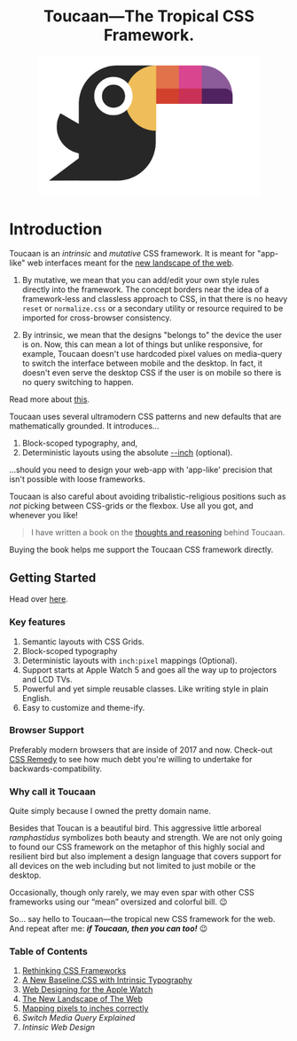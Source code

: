 <h1 align="center">Toucaan—The Tropical CSS Framework.</h1>

<div align="center">
  <a href="http://toucaan.com">
    <img src="./assets/toucaan.png" alt="Toucaan-A Tropical CSS Framework" width="400">
  </a>
  <br>
</div>

# Introduction

Toucaan is an _intrinsic_ and _mutative_ CSS framework.
It is meant for "app-like" web interfaces meant for the [new landscape of the web](https://bubblin.io/blog/the-new-landscape-of-the-web).

1. By mutative, we mean that you can add/edit your own style rules directly into
the framework. The concept borders near the idea of a framework-less and classless approach to CSS,
in that there is no heavy `reset` or `normalize.css` or a secondary utility or resource required to be imported for
cross-browser consistency.

2. By intrinsic, we mean that the designs "belongs to" the device the user is on.
Now, this can mean a lot of things but unlike responsive, for example, Toucaan
doesn't use hardcoded pixel values on media-query to switch the interface between
mobile and the desktop. In fact, it doesn't even serve the desktop CSS if the
user is on mobile so there is no query switching to happen.

Read more about [this](https://bubblin.io/blog/baseline-css).

Toucaan uses several ultramodern CSS patterns and new defaults that are
mathematically grounded. It introduces…

1. Block-scoped typography, and,
2. Deterministic layouts using the absolute [--inch](https://github.com/bookiza/--inch) (optional).

…should you need to design your web-app with 'app-like' precision that isn't possible
with loose frameworks.

Toucaan is also careful about avoiding tribalistic-religious positions such as _not_
picking between CSS-grids or the flexbox. Use all you got, and whenever you like!

> I have written a book on the [thoughts and reasoning](https://bubblin.io/cover/the-toucaan-framework-by-marvin-danig) behind Toucaan.

Buying the book helps me support the Toucaan CSS framework directly.

## Getting Started

Head over [here](https://www.toucaan.com/docs/getting-started).

### Key features

1. Semantic layouts with CSS Grids.
2. Block-scoped typography
3. Deterministic layouts with `inch:pixel` mappings (Optional).
4. Support starts at Apple Watch 5 and goes all the way up to projectors and LCD TVs.
5. Powerful and yet simple reusable classes. Like writing style in plain English.
6. Easy to customize and theme-ify.

### Browser Support

Preferably modern browsers that are inside of 2017 and now. Check-out [CSS Remedy](https://github.com/jensimmons/cssremedy)
to see how much debt you're willing to undertake for backwards-compatibility.

### Why call it Toucaan

Quite simply because I owned the pretty domain name.

Besides that Toucan is a beautiful bird. This aggressive little arboreal
_ramphastidus_ symbolizes both beauty and strength. We are not only going to found
our CSS framework on the metaphor of this highly social and resilient bird but also
implement a design language that covers support for all devices on the web including
but not limited to just mobile or the desktop.

Occasionally, though only rarely, we may even spar with other CSS frameworks
using our “mean” oversized and colorful bill. 😉

So… say hello to Toucaan—the tropical new CSS framework for the web. And repeat
after me: **_if Toucaan, then you can too!_** 😉

### Table of Contents

1. [Rethinking CSS Frameworks](https://bubblin.io/blog/toucaan-introduction)
2. [A New Baseline.CSS with Intrinsic Typography](https://bubblin.io/blog/baseline-css)
3. [Web Designing for the Apple Watch](https://bubblin.io/blog/web-design-recommendations-for-the-apple-watch)
4. [The New Landscape of The Web](https://bubblin.io/blog/the-new-landscape-of-the-web)
5. [Mapping pixels to inches correctly](https://bubblin.io/blog/inch)
6. _Switch Media Query Explained_
7. _Intinsic Web Design_
